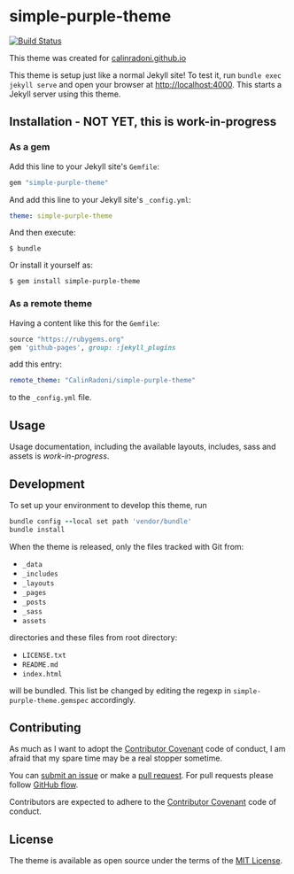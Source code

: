 # simple-purple-theme

[![Build Status](https://travis-ci.com/CalinRadoni/simple-purple-theme.svg?branch=master)](https://travis-ci.com/CalinRadoni/simple-purple-theme)

This theme was created for [calinradoni.github.io](https://calinradoni.github.io/)

This theme is setup just like a normal Jekyll site! To test it, run `bundle exec jekyll serve` and open your browser at [http://localhost:4000](http://localhost:4000). This starts a Jekyll server using this theme.

## Installation - NOT YET, this is work-in-progress

### As a gem

Add this line to your Jekyll site's `Gemfile`:

```ruby
gem "simple-purple-theme"
```

And add this line to your Jekyll site's `_config.yml`:

```yaml
theme: simple-purple-theme
```

And then execute:

    $ bundle

Or install it yourself as:

    $ gem install simple-purple-theme

### As a remote theme

Having a content like this for the `Gemfile`:

```ruby
source "https://rubygems.org"
gem 'github-pages', group: :jekyll_plugins
```

add this entry:

```yaml
remote_theme: "CalinRadoni/simple-purple-theme"
```

to the `_config.yml` file.

## Usage

Usage documentation, including the available layouts, includes, sass and assets is *work-in-progress*.

## Development

To set up your environment to develop this theme, run

```ruby
bundle config --local set path 'vendor/bundle'
bundle install
```

When the theme is released, only the files tracked with Git from:

* `_data`
* `_includes`
* `_layouts`
* `_pages`
* `_posts`
* `_sass`
* `assets`

directories and these files from root directory:

* `LICENSE.txt`
* `README.md`
* `index.html`

will be bundled. This list be changed by editing the regexp in `simple-purple-theme.gemspec` accordingly.

## Contributing

As much as I want to adopt the [Contributor Covenant](http://contributor-covenant.org) code of conduct, I am afraid that my spare time may be a real stopper sometime.

You can [submit an issue](https://github.com/CalinRadoni/simple-purple-theme/issues/new) or make a [pull request](https://help.github.com/en/github/collaborating-with-issues-and-pull-requests/about-pull-requests).
For pull requests please follow [GitHub flow](https://guides.github.com/introduction/flow/).

Contributors are expected to adhere to the [Contributor Covenant](http://contributor-covenant.org) code of conduct.

## License

The theme is available as open source under the terms of the [MIT License](https://opensource.org/licenses/MIT).
